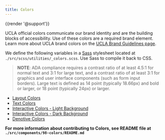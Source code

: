 ```yaml
---
title: Colors
---
```

{{render '@support'}}

UCLA official colors communicate our brand identity and are the building blocks of accessibility. Use of these colors are a required brand element. Learn more about UCLA brand colors on the [UCLA Brand Guidelines page](http://brand.ucla.edu/identity/colors).

We define the following variables in a [Sass](https://sass-lang.com/) stylesheet located at `./src/scss/utilities/_colors.scss`. Use Sass to compile it back to CSS.

> <strong>NOTE</strong>: ADA compliance requires a contrast ratio of at least 4.5:1 for normal text and 3:1 for large text, and a contrast ratio of at least 3:1 for graphics and user interface components (such as form input borders). Large text is defined as 14 point (typically 18.66px) and bold or larger, or 18 point (typically 24px) or larger.

- [Layout Colors](./colors/layout.html)
- [Text Colors](./colors/text.html)
- [Interactive Colors - Light Background](./colors/interactive-light.html)
- [Interactive Colors - Dark Background](./colors/interactive-dark.html)
- [Denotive Colors](./colors/denotive.html)

<strong>For more information about contributing to Colors, see README file at `./src/components/98-colors/README.md`</strong>

